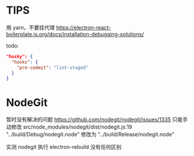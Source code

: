 # TIPS

用 yarn，不要挂代理
<https://electron-react-boilerplate.js.org/docs/installation-debugging-solutions/>

todo:

```json
"husky": {
  "hooks": {
    "pre-commit": "lint-staged"
  }
}
```

# NodeGit

暂时没有解决的问题
https://github.com/nodegit/nodegit/issues/1335
只能手动修改 src/node_modules/nodegit/dist/nodegit.js:19
"../build/Debug/nodegit.node" 修改为 "../build/Release/nodegit.node"

实测 nodegit 执行 electron-rebuild 没有任何区别
